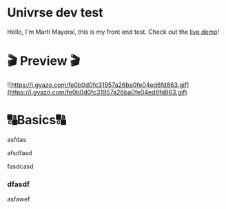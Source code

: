 # Univrse dev test

Hello, I'm Martí Mayoral, this is my front end test. Check out the [live demo](https://www.martimayo.com/demo/univrse/)!

# 🎬 Preview 🎬

![https://i.gyazo.com/fe0b0d0fc31957a26ba0fe04ed6fd863.gif](https://i.gyazo.com/fe0b0d0fc31957a26ba0fe04ed6fd863.gif)

# 🔠Basics🔠

asfdas

afsdfasd

fasdcasd

### dfasdf

asfawef